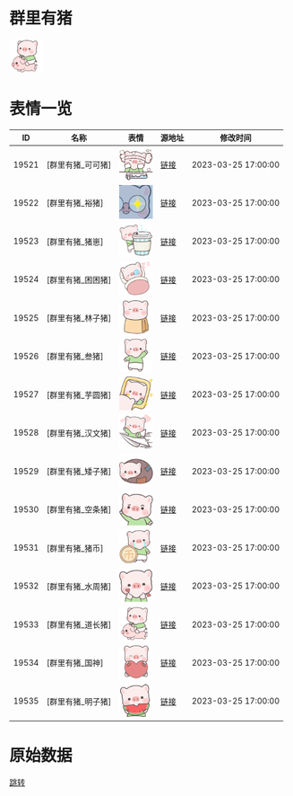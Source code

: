 # 群里有猪

<img src="./cover.png" height="60" alt="cover" />

# 表情一览

|ID|名称|表情|源地址|修改时间|
|----|----|----|----|----|
|19521|[群里有猪_可可猪]|<img src="./pic/019521_%5B群里有猪_可可猪%5D.png" height="60" alt="可可猪"/>|[链接](https://i0.hdslb.com/bfs/garb/13ff24b62c3c8ed13114edd0ad83df61a38d8158.png)|2023-03-25 17:00:00|
|19522|[群里有猪_裕猪]|<img src="./pic/019522_%5B群里有猪_裕猪%5D.png" height="60" alt="裕猪"/>|[链接](https://i0.hdslb.com/bfs/garb/eda80115fae707422ad448d09cf09c1051367ffb.png)|2023-03-25 17:00:00|
|19523|[群里有猪_猪崽]|<img src="./pic/019523_%5B群里有猪_猪崽%5D.png" height="60" alt="猪崽"/>|[链接](https://i0.hdslb.com/bfs/garb/f20d779d13dc51d4a2cf92f3680fa90c38efb8c6.png)|2023-03-25 17:00:00|
|19524|[群里有猪_困困猪]|<img src="./pic/019524_%5B群里有猪_困困猪%5D.png" height="60" alt="困困猪"/>|[链接](https://i0.hdslb.com/bfs/garb/ef852efde4051d0fe2d112105d580c9d49cae3fe.png)|2023-03-25 17:00:00|
|19525|[群里有猪_林子猪]|<img src="./pic/019525_%5B群里有猪_林子猪%5D.png" height="60" alt="林子猪"/>|[链接](https://i0.hdslb.com/bfs/garb/fd04cef9aa9202a31aca46e0f30cddb45a383ef6.png)|2023-03-25 17:00:00|
|19526|[群里有猪_叁猪]|<img src="./pic/019526_%5B群里有猪_叁猪%5D.png" height="60" alt="叁猪"/>|[链接](https://i0.hdslb.com/bfs/garb/3a090d4c3092df8d0ae68ba6cc23486113cc4e30.png)|2023-03-25 17:00:00|
|19527|[群里有猪_芋圆猪]|<img src="./pic/019527_%5B群里有猪_芋圆猪%5D.png" height="60" alt="芋圆猪"/>|[链接](https://i0.hdslb.com/bfs/garb/4ed984e970eca86408470cf23256a7860982060e.png)|2023-03-25 17:00:00|
|19528|[群里有猪_汉文猪]|<img src="./pic/019528_%5B群里有猪_汉文猪%5D.png" height="60" alt="汉文猪"/>|[链接](https://i0.hdslb.com/bfs/garb/3ca1dabb239da3c50412b2239f0c90b356a9383b.png)|2023-03-25 17:00:00|
|19529|[群里有猪_矮子猪]|<img src="./pic/019529_%5B群里有猪_矮子猪%5D.png" height="60" alt="矮子猪"/>|[链接](https://i0.hdslb.com/bfs/garb/fa71737617cfdaed72d01154cb0d12cdd2e25135.png)|2023-03-25 17:00:00|
|19530|[群里有猪_空条猪]|<img src="./pic/019530_%5B群里有猪_空条猪%5D.png" height="60" alt="空条猪"/>|[链接](https://i0.hdslb.com/bfs/garb/d3e29657136ff3be2af1d112ce04b6cb78bf7daa.png)|2023-03-25 17:00:00|
|19531|[群里有猪_猪币]|<img src="./pic/019531_%5B群里有猪_猪币%5D.png" height="60" alt="猪币"/>|[链接](https://i0.hdslb.com/bfs/garb/a404875e091ae63b973040c230fade53c161dc5c.png)|2023-03-25 17:00:00|
|19532|[群里有猪_水周猪]|<img src="./pic/019532_%5B群里有猪_水周猪%5D.png" height="60" alt="水周猪"/>|[链接](https://i0.hdslb.com/bfs/garb/b7ad0d106f56b7fdfaa110d3006c7d464d61e58f.png)|2023-03-25 17:00:00|
|19533|[群里有猪_道长猪]|<img src="./pic/019533_%5B群里有猪_道长猪%5D.png" height="60" alt="道长猪"/>|[链接](https://i0.hdslb.com/bfs/garb/fd3eea8ab04a8d9b76886efdfe1f8f41fef783d3.png)|2023-03-25 17:00:00|
|19534|[群里有猪_国神]|<img src="./pic/019534_%5B群里有猪_国神%5D.png" height="60" alt="国神"/>|[链接](https://i0.hdslb.com/bfs/garb/17959af8ec0a0696aa1b62cfcab575f2bb9afda3.png)|2023-03-25 17:00:00|
|19535|[群里有猪_明子猪]|<img src="./pic/019535_%5B群里有猪_明子猪%5D.png" height="60" alt="明子猪"/>|[链接](https://i0.hdslb.com/bfs/garb/9769b2a09e6a616dbc17d9f21f79063d8a3df27f.png)|2023-03-25 17:00:00|

# 原始数据

[跳转](./raw.json)

